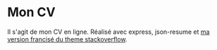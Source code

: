 # Mon CV

Il s'agit de mon CV en ligne. Réalisé avec express, json-resume et [ma 
version francisé du theme stackoverflow](https://github.com/nderousseaux/jsonresume-theme-stackoverflow-french).
